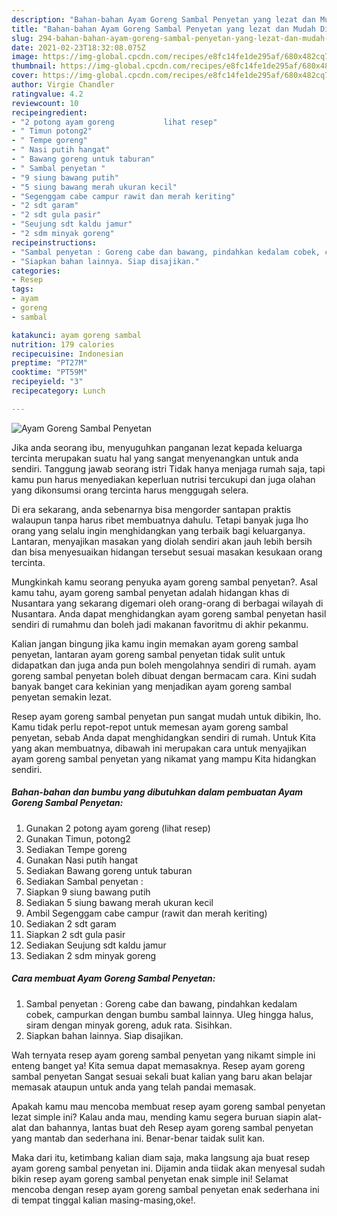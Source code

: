 ```yaml
---
description: "Bahan-bahan Ayam Goreng Sambal Penyetan yang lezat dan Mudah Dibuat"
title: "Bahan-bahan Ayam Goreng Sambal Penyetan yang lezat dan Mudah Dibuat"
slug: 294-bahan-bahan-ayam-goreng-sambal-penyetan-yang-lezat-dan-mudah-dibuat
date: 2021-02-23T18:32:08.075Z
image: https://img-global.cpcdn.com/recipes/e8fc14fe1de295af/680x482cq70/ayam-goreng-sambal-penyetan-foto-resep-utama.jpg
thumbnail: https://img-global.cpcdn.com/recipes/e8fc14fe1de295af/680x482cq70/ayam-goreng-sambal-penyetan-foto-resep-utama.jpg
cover: https://img-global.cpcdn.com/recipes/e8fc14fe1de295af/680x482cq70/ayam-goreng-sambal-penyetan-foto-resep-utama.jpg
author: Virgie Chandler
ratingvalue: 4.2
reviewcount: 10
recipeingredient:
- "2 potong ayam goreng           lihat resep"
- " Timun potong2"
- " Tempe goreng"
- " Nasi putih hangat"
- " Bawang goreng untuk taburan"
- " Sambal penyetan "
- "9 siung bawang putih"
- "5 siung bawang merah ukuran kecil"
- "Segenggam cabe campur rawit dan merah keriting"
- "2 sdt garam"
- "2 sdt gula pasir"
- "Seujung sdt kaldu jamur"
- "2 sdm minyak goreng"
recipeinstructions:
- "Sambal penyetan : Goreng cabe dan bawang, pindahkan kedalam cobek, campurkan dengan bumbu sambal lainnya. Uleg hingga halus, siram dengan minyak goreng, aduk rata. Sisihkan."
- "Siapkan bahan lainnya. Siap disajikan."
categories:
- Resep
tags:
- ayam
- goreng
- sambal

katakunci: ayam goreng sambal 
nutrition: 179 calories
recipecuisine: Indonesian
preptime: "PT27M"
cooktime: "PT59M"
recipeyield: "3"
recipecategory: Lunch

---
```



![Ayam Goreng Sambal Penyetan](https://img-global.cpcdn.com/recipes/e8fc14fe1de295af/680x482cq70/ayam-goreng-sambal-penyetan-foto-resep-utama.jpg)

Jika anda seorang ibu, menyuguhkan panganan lezat kepada keluarga tercinta merupakan suatu hal yang sangat menyenangkan untuk anda sendiri. Tanggung jawab seorang istri Tidak hanya menjaga rumah saja, tapi kamu pun harus menyediakan keperluan nutrisi tercukupi dan juga olahan yang dikonsumsi orang tercinta harus menggugah selera.

Di era  sekarang, anda sebenarnya bisa mengorder santapan praktis walaupun tanpa harus ribet membuatnya dahulu. Tetapi banyak juga lho orang yang selalu ingin menghidangkan yang terbaik bagi keluarganya. Lantaran, menyajikan masakan yang diolah sendiri akan jauh lebih bersih dan bisa menyesuaikan hidangan tersebut sesuai masakan kesukaan orang tercinta. 



Mungkinkah kamu seorang penyuka ayam goreng sambal penyetan?. Asal kamu tahu, ayam goreng sambal penyetan adalah hidangan khas di Nusantara yang sekarang digemari oleh orang-orang di berbagai wilayah di Nusantara. Anda dapat menghidangkan ayam goreng sambal penyetan hasil sendiri di rumahmu dan boleh jadi makanan favoritmu di akhir pekanmu.

Kalian jangan bingung jika kamu ingin memakan ayam goreng sambal penyetan, lantaran ayam goreng sambal penyetan tidak sulit untuk didapatkan dan juga anda pun boleh mengolahnya sendiri di rumah. ayam goreng sambal penyetan boleh dibuat dengan bermacam cara. Kini sudah banyak banget cara kekinian yang menjadikan ayam goreng sambal penyetan semakin lezat.

Resep ayam goreng sambal penyetan pun sangat mudah untuk dibikin, lho. Kamu tidak perlu repot-repot untuk memesan ayam goreng sambal penyetan, sebab Anda dapat menghidangkan sendiri di rumah. Untuk Kita yang akan membuatnya, dibawah ini merupakan cara untuk menyajikan ayam goreng sambal penyetan yang nikamat yang mampu Kita hidangkan sendiri.

<!--inarticleads1-->

##### Bahan-bahan dan bumbu yang dibutuhkan dalam pembuatan Ayam Goreng Sambal Penyetan:

1. Gunakan 2 potong ayam goreng           (lihat resep)
1. Gunakan  Timun, potong2
1. Sediakan  Tempe goreng
1. Gunakan  Nasi putih hangat
1. Sediakan  Bawang goreng untuk taburan
1. Sediakan  Sambal penyetan :
1. Siapkan 9 siung bawang putih
1. Sediakan 5 siung bawang merah ukuran kecil
1. Ambil Segenggam cabe campur (rawit dan merah keriting)
1. Sediakan 2 sdt garam
1. Siapkan 2 sdt gula pasir
1. Sediakan Seujung sdt kaldu jamur
1. Sediakan 2 sdm minyak goreng




<!--inarticleads2-->

##### Cara membuat Ayam Goreng Sambal Penyetan:

1. Sambal penyetan : Goreng cabe dan bawang, pindahkan kedalam cobek, campurkan dengan bumbu sambal lainnya. Uleg hingga halus, siram dengan minyak goreng, aduk rata. Sisihkan.
1. Siapkan bahan lainnya. Siap disajikan.




Wah ternyata resep ayam goreng sambal penyetan yang nikamt simple ini enteng banget ya! Kita semua dapat memasaknya. Resep ayam goreng sambal penyetan Sangat sesuai sekali buat kalian yang baru akan belajar memasak ataupun untuk anda yang telah pandai memasak.

Apakah kamu mau mencoba membuat resep ayam goreng sambal penyetan lezat simple ini? Kalau anda mau, mending kamu segera buruan siapin alat-alat dan bahannya, lantas buat deh Resep ayam goreng sambal penyetan yang mantab dan sederhana ini. Benar-benar taidak sulit kan. 

Maka dari itu, ketimbang kalian diam saja, maka langsung aja buat resep ayam goreng sambal penyetan ini. Dijamin anda tiidak akan menyesal sudah bikin resep ayam goreng sambal penyetan enak simple ini! Selamat mencoba dengan resep ayam goreng sambal penyetan enak sederhana ini di tempat tinggal kalian masing-masing,oke!.

